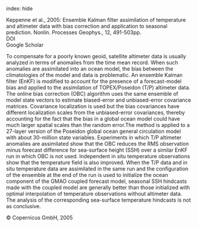 index: hide

<div class="Citation">

  <div class="Citation-body">
    <div class="Citation-text">Keppenne et al., 2005: Ensemble Kalman filter assimilation of temperature and altimeter data with bias correction and application to seasonal prediction. <span class="Article-journal">Nonlin. Processes Geophys., </span><span class="Article-volume">12, </span>491-503pp.</div>
    <div class="Citation-links">
      <div class="CitationLink" data-href="https://doi.org/10.5194/npg-12-491-2005">
        <div class="CitationLink-icon CitationLink-Doi"></div>
        <div class="CitationLink-text">DOI</div>
      </div>
      <div class="CitationLink" data-href="https://scholar.google.com/scholar?q=10.5194/npg-12-491-2005">
        <div class="CitationLink-icon CitationLink-Scholar"></div>
        <div class="CitationLink-text">Google Scholar</div>
      </div>
    </div>
  </div>
</div>

To compensate for a poorly known geoid, satellite altimeter data is usually analyzed in terms of anomalies from the time mean record. When such anomalies are assimilated into an ocean model, the bias between the climatologies of the model and data is problematic. An ensemble Kalman filter (EnKF) is modified to account for the presence of a forecast-model bias and applied to the assimilation of TOPEX/Poseidon (T/P) altimeter data. The online bias correction (OBC) algorithm uses the same ensemble of model state vectors to estimate biased-error and unbiased-error covariance matrices. Covariance localization is used but the bias covariances have different localization scales from the unbiased-error covariances, thereby accounting for the fact that the bias in a global ocean model could have much larger spatial scales than the random error.The method is applied to a 27-layer version of the Poseidon global ocean general circulation model with about 30-million state variables. Experiments in which T/P altimeter anomalies are assimilated show that the OBC reduces the RMS observation minus forecast difference for sea-surface height (SSH) over a similar EnKF run in which OBC is not used. Independent in situ temperature observations show that the temperature field is also improved. When the T/P data and in situ temperature data are assimilated in the same run and the configuration of the ensemble at the end of the run is used to initialize the ocean component of the GMAO coupled forecast model, seasonal SSH hindcasts made with the coupled model are generally better than those initialized with optimal interpolation of temperature observations without altimeter data. The analysis of the corresponding sea-surface temperature hindcasts is not as conclusive.

<div class="Citation-copy">
&copy; Copernicus GmbH, 2005
</div>